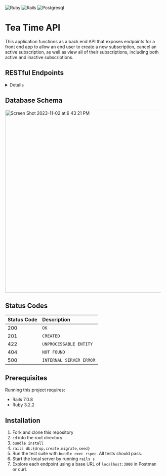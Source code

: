 ![Ruby](https://img.shields.io/badge/ruby-%23CC342D.svg?style=for-the-badge&logo=ruby&logoColor=white)
![Rails](https://img.shields.io/badge/rails-%23CC0000.svg?style=for-the-badge&logo=ruby-on-rails&logoColor=white)
![Postgresql](https://img.shields.io/badge/PostgreSQL-316192?style=for-the-badge&logo=postgresql&logoColor=white)

# Tea Time API

This application functions as a back end API that exposes endpoints for a front end app to allow an end user to create a new subscription, cancel an active subscription, as well as view all of their subscriptions, including both active and inactive subscriptions.

## RESTful Endpoints

<details close>

### Get a Customer's Subscriptions

```http
GET /api/v1/customers/:customer_id/subscriptions
```

<details close>
<summary>  Details </summary>
<br>

Parameters: <br>
```
No Parameters
```

| Code | Description |
| :--- | :--- |
| 200 | `OK` |

Example Value:

```json
{
    "data": [
        {
            "id": "1",
            "type": "subscription",
            "attributes": {
                "title": "Monthly Green Tea",
                "price": "19.99",
                "status": "cancelled",
                "frequency": "monthly",
                "customer_id": 1,
                "tea_id": 1
            }
        },
           {
            "id": "2",
            "type": "subscription",
            "attributes": {
                "title": "Weekly Black Tea",
                "price": 20.00,
                "status": "active",
                "frequency": "weekly",
                "customer_id": 1,
                "tea_id": 2
            }
        }
    ]
}
```
</details>

---

### Create a Subscription

```http
POST /api/v1/subscriptions
```

<details close>
<summary>  Details </summary>
<br>

Parameters: <br>
```
CONTENT_TYPE=application/json
```

| Code | Description |
| :--- | :--- |
| 201 | CREATED |

Example Value:

```json
{
    "data": {
        "id": "1",
        "type": "subscription",
        "attributes": {
            "title": "Monthly Green Tea",
            "price": "19.99",
            "status": "active",
            "frequency": "monthly",
            "customer_id": 1,
            "tea_id": 1
        }
    }
}
```
</details>

---

### Update a Subscription

```http
PATCH /api/v1/subscriptions/:id
```

<details close>
<summary>  Details </summary>
<br>
  
Parameters: <br>
```
CONTENT_TYPE=application/json
```

Example Request: <br>

```json
{
  "subscription": {
    "status": null,
    "customer_id": 1
  }
}
```

| Code | Description |
| :--- | :--- |
| 200 | OK |

Example Response: <br>

```json
{
    "data": {
        "id": "1",
        "type": "subscription",
        "attributes": {
            "title": "Monthly Green Tea",
            "price": "19.99",
            "status": "cancelled",
            "frequency": "monthly",
            "customer_id": 1,
            "tea_id": 1
        }
    }
}
```

</details>
</details>

## Database Schema 

<img width="590" alt="Screen Shot 2023-11-02 at 9 43 21 PM" src="https://github.com/fadwil/tea_time/assets/128260033/224f117c-a8e5-40b6-8bcf-625c05954581">

## Status Codes

| Status Code | Description |
| :--- | :--- |
| 200 | `OK` |
| 201 | `CREATED` |
| 422 | `UNPROCESSABLE ENTITY` |
| 404 | `NOT FOUND` |
| 500 | `INTERNAL SERVER ERROR` |

## Prerequisites
Running this project requires:
- Rails 7.0.8
- Ruby 3.2.2

## Installation

1. Fork and clone this repository
2. `cd` into the root directory
3. `bundle install`
4. `rails db:{drop,create,migrate,seed}`
5. Run the test suite with `bundle exec rspec`. All tests should pass.
6. Start the local server by running `rails s`
7. Explore each endpoint using a base URL of `localhost:3000` in Postman or curl.

